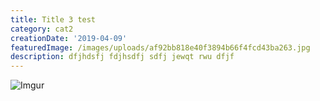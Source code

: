 ```yaml
---
title: Title 3 test
category: cat2
creationDate: '2019-04-09'
featuredImage: /images/uploads/af92bb818e40f3894b66f4fcd43ba263.jpg
description: dfjhdsfj fdjhsdfj sdfj jewqt rwu dfjf
---
```

![Imgur](https://i.imgur.com/CIPCZ2y.jpg)
